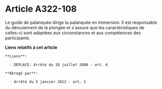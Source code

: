 # Article A322-108

Le guide de palanquée dirige la palanquée en immersion. Il est responsable du déroulement de la plongée et s'assure que les
caractéristiques de celles-ci sont adaptées aux circonstances et aux compétences des participants.

**Liens relatifs à cet article**

	**Liens**:

	  - DEPLACE: Arrêté du 18 juillet 2008 - art. 6

	**Abrogé par**:

	  - Arrêté du 5 janvier 2012 - art. 1
